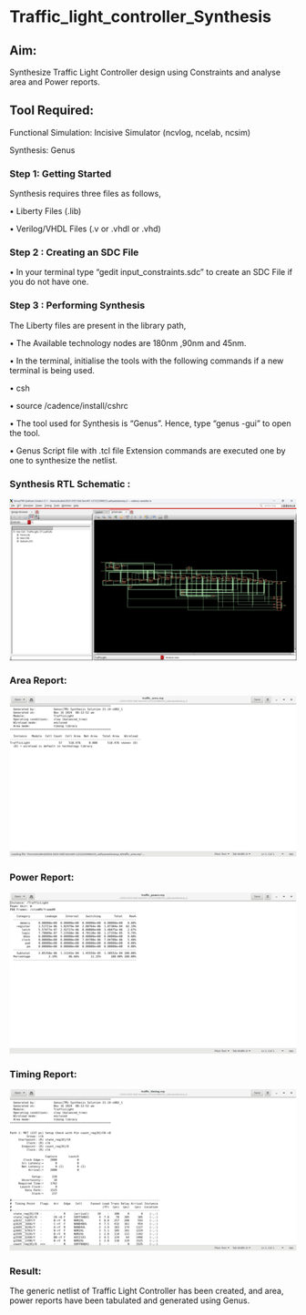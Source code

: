 # Traffic_light_controller_Synthesis

## Aim:

Synthesize Traffic Light Controller design using Constraints and analyse area and Power reports.

## Tool Required:

Functional Simulation: Incisive Simulator (ncvlog, ncelab, ncsim)

Synthesis: Genus

### Step 1: Getting Started

Synthesis requires three files as follows,

• Liberty Files (.lib)

• Verilog/VHDL Files (.v or .vhdl or .vhd)

### Step 2 : Creating an SDC File

•	In your terminal type “gedit input_constraints.sdc” to create an SDC File if you do not have one.

### Step 3 : Performing Synthesis

The Liberty files are present in the library path,

• The Available technology nodes are 180nm ,90nm and 45nm.

• In the terminal, initialise the tools with the following commands if a new terminal is being used.

• csh

• source /cadence/install/cshrc

• The tool used for Synthesis is “Genus”. Hence, type “genus -gui” to open the tool.

• Genus Script file with .tcl file Extension commands are executed one by one to synthesize the netlist.


### Synthesis RTL Schematic :
![sathya](https://github.com/Sathyaseelanj/Traffic_light_controller_synthesis/blob/main/Screenshot%20(15).png)


### Area Report:
![sathya](https://github.com/Sathyaseelanj/Traffic_light_controller_synthesis/blob/main/Screenshot%20(19).png)


### Power Report:
![sathya](https://github.com/Sathyaseelanj/Traffic_light_controller_synthesis/blob/main/Screenshot%20(18).png)


### Timing Report:
![sathya](https://github.com/Sathyaseelanj/Traffic_light_controller_synthesis/blob/main/Screenshot%20(20).png)


### Result:

The generic netlist of Traffic Light Controller has been created, and area, power reports have been tabulated and generated using Genus.
